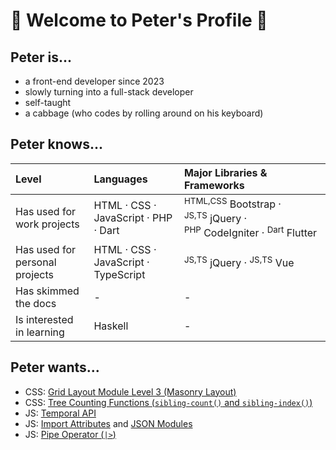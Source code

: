 # 🥬 Welcome to Peter's Profile 🥬

## Peter is...
- a front-end developer since 2023
- slowly turning into a full-stack developer
- self-taught
- a cabbage (who codes by rolling around on his keyboard)

## Peter knows...
| Level | Languages | Major Libraries & Frameworks |
| :-- | :-- | :-- |
| Has used for work projects | HTML · CSS · JavaScript · PHP · Dart | <sup>HTML,CSS</sup>&nbsp;Bootstrap · <sup>JS,TS</sup>&nbsp;jQuery · <sup>PHP</sup>&nbsp;CodeIgniter · <sup>Dart</sup>&nbsp;Flutter |
| Has used for personal projects | HTML · CSS · JavaScript · TypeScript | <sup>JS,TS</sup>&nbsp;jQuery · <sup>JS,TS</sup>&nbsp;Vue |
| Has skimmed the docs | - | - |
| Is interested in learning | Haskell | - |

## Peter wants...
- CSS: [Grid Layout Module Level 3 (Masonry Layout)](https://drafts.csswg.org/css-grid-3/)
- CSS: [Tree Counting Functions (`sibling-count()` and `sibling-index()`)](https://drafts.csswg.org/css-values-5/#tree-counting)
- JS: [Temporal API](https://github.com/tc39/proposal-temporal)
- JS: [Import Attributes](https://github.com/tc39/proposal-import-attributes) and [JSON Modules](https://github.com/tc39/proposal-json-modules)
- JS: [Pipe Operator (`|>`)](https://github.com/tc39/proposal-pipeline-operator)
